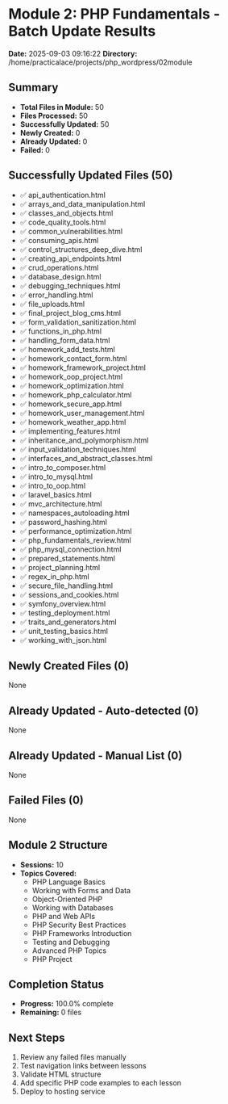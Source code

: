 # Module 2: PHP Fundamentals - Batch Update Results
**Date:** 2025-09-03 09:16:22
**Directory:** /home/practicalace/projects/php_wordpress/02module

## Summary
- **Total Files in Module:** 50
- **Files Processed:** 50
- **Successfully Updated:** 50
- **Newly Created:** 0
- **Already Updated:** 0
- **Failed:** 0

## Successfully Updated Files (50)
- ✅ api_authentication.html
- ✅ arrays_and_data_manipulation.html
- ✅ classes_and_objects.html
- ✅ code_quality_tools.html
- ✅ common_vulnerabilities.html
- ✅ consuming_apis.html
- ✅ control_structures_deep_dive.html
- ✅ creating_api_endpoints.html
- ✅ crud_operations.html
- ✅ database_design.html
- ✅ debugging_techniques.html
- ✅ error_handling.html
- ✅ file_uploads.html
- ✅ final_project_blog_cms.html
- ✅ form_validation_sanitization.html
- ✅ functions_in_php.html
- ✅ handling_form_data.html
- ✅ homework_add_tests.html
- ✅ homework_contact_form.html
- ✅ homework_framework_project.html
- ✅ homework_oop_project.html
- ✅ homework_optimization.html
- ✅ homework_php_calculator.html
- ✅ homework_secure_app.html
- ✅ homework_user_management.html
- ✅ homework_weather_app.html
- ✅ implementing_features.html
- ✅ inheritance_and_polymorphism.html
- ✅ input_validation_techniques.html
- ✅ interfaces_and_abstract_classes.html
- ✅ intro_to_composer.html
- ✅ intro_to_mysql.html
- ✅ intro_to_oop.html
- ✅ laravel_basics.html
- ✅ mvc_architecture.html
- ✅ namespaces_autoloading.html
- ✅ password_hashing.html
- ✅ performance_optimization.html
- ✅ php_fundamentals_review.html
- ✅ php_mysql_connection.html
- ✅ prepared_statements.html
- ✅ project_planning.html
- ✅ regex_in_php.html
- ✅ secure_file_handling.html
- ✅ sessions_and_cookies.html
- ✅ symfony_overview.html
- ✅ testing_deployment.html
- ✅ traits_and_generators.html
- ✅ unit_testing_basics.html
- ✅ working_with_json.html

## Newly Created Files (0)
None

## Already Updated - Auto-detected (0)
None

## Already Updated - Manual List (0)
None

## Failed Files (0)
None

## Module 2 Structure
- **Sessions:** 10
- **Topics Covered:**
  - PHP Language Basics
  - Working with Forms and Data
  - Object-Oriented PHP
  - Working with Databases
  - PHP and Web APIs
  - PHP Security Best Practices
  - PHP Frameworks Introduction
  - Testing and Debugging
  - Advanced PHP Topics
  - PHP Project

## Completion Status
- **Progress:** 100.0% complete
- **Remaining:** 0 files

## Next Steps
1. Review any failed files manually
2. Test navigation links between lessons
3. Validate HTML structure
4. Add specific PHP code examples to each lesson
5. Deploy to hosting service
